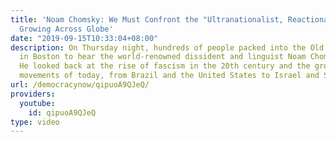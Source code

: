 ```yaml
---
title: 'Noam Chomsky: We Must Confront the "Ultranationalist, Reactionary" Movements
  Growing Across Globe'
date: "2019-09-15T10:33:04+08:00"
description: On Thursday night, hundreds of people packed into the Old South Church
  in Boston to hear the world-renowned dissident and linguist Noam Chomsky speak.
  He looked back at the rise of fascism in the 20th century and the growing ultranationalist
  movements of today, from Brazil and the United States to Israel and Saudi Arabia.
url: /democracynow/qipuoA9QJeQ/
providers:
  youtube:
    id: qipuoA9QJeQ
type: video
---
```

